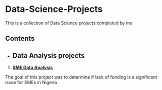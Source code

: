 # Data-Science-Projects
This is a collection of Data Science projects completed by me

## Contents

* ## Data Analysis projects
1. **[SME Data Analysis]()**

The goal of this project was to determine if lack of funding is a significant issue for SMEs in Nigeria
